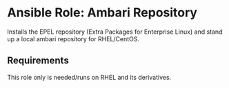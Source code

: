 # Ansible Role: Ambari Repository

Installs the EPEL repository (Extra Packages for Enterprise Linux) and stand up a local ambari repository for RHEL/CentOS.

## Requirements

This role only is needed/runs on RHEL and its derivatives.
